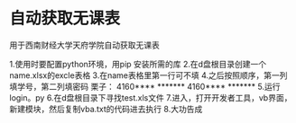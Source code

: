 # 自动获取无课表
用于西南财经大学天府学院自动获取无课表

1.使用时要配置python环境，用pip 安装所需的库
2.在d盘根目录创建一个name.xlsx的excle表格
3.在name表格里第一行可不填
4.之后按照顺序，第一列填学号，第二列填密码
栗子：
4160****   *******
4160****   *******
5.运行login。py
6.在d盘根目录下寻找test.xls文件
7.进入，打开开发者工具，vb界面，新建模块，然后复制vba.txt的代码进去执行
8.大功告成
